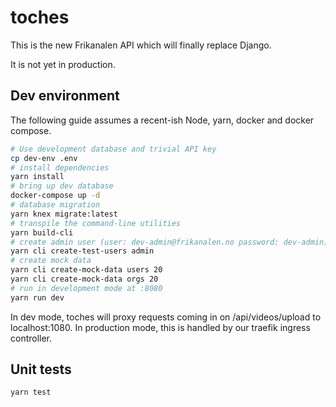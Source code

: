 # toches

This is the new Frikanalen API which will finally replace Django.

It is not yet in production.

## Dev environment

The following guide assumes a recent-ish Node, yarn, docker and docker compose.

```bash
# Use development database and trivial API key
cp dev-env .env
# install dependencies
yarn install
# bring up dev database
docker-compose up -d
# database migration
yarn knex migrate:latest
# transpile the command-line utilities
yarn build-cli
# create admin user (user: dev-admin@frikanalen.no password: dev-admin)
yarn cli create-test-users admin
# create mock data
yarn cli create-mock-data users 20
yarn cli create-mock-data orgs 20
# run in development mode at :8080
yarn run dev
```

In dev mode, toches will proxy requests coming in on /api/videos/upload to localhost:1080.
In production mode, this is handled by our traefik ingress controller.

## Unit tests

```bash
yarn test
```
